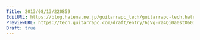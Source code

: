 ```yaml
---
Title: 2013/08/13/220859
EditURL: https://blog.hatena.ne.jp/guitarrapc_tech/guitarrapc-tech.hatenablog.com/atom/entry/6802418398340960053
PreviewURL: https://tech.guitarrapc.com/draft/entry/6jVg-ra4Qi0a0stOa077K6_PKkY
Draft: true
---
```


